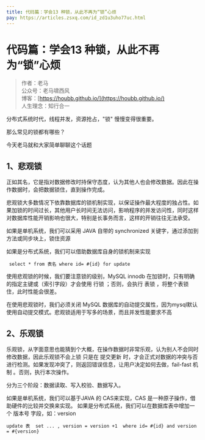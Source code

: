 ```yaml
---
title: 代码篇：学会13 种锁，从此不再为“锁”心烦
pay: https://articles.zsxq.com/id_zd1u3uho77uc.html
---
```


#  代码篇：学会13 种锁，从此不再为“锁”心烦

> 作者：老马
> <br/>公众号：老马啸西风
> <br/> 博客：[https://houbb.github.io/](https://houbb.github.io/)
> <br/> 人生理念：知行合一

分布式系统时代，线程并发，资源抢占，"锁" 慢慢变得很重要。

那么常见的锁都有哪些？

今天老马就和大家简单聊聊这个话题

## 1、悲观锁

正如其名，它是指对数据修改时持保守态度，认为其他人也会修改数据。因此在操作数据时，会把数据锁住，直到操作完成。

悲观锁大多数情况下依靠数据库的锁机制实现，以保证操作最大程度的独占性。如果加锁的时间过长，其他用户长时间无法访问，影响程序的并发访问性，同时这样对数据库性能开销影响也很大，特别是长事务而言，这样的开销往往无法承受。

如果是单机系统，我们可以采用 JAVA 自带的 synchronized 关键字，通过添加到方法或同步块上，锁住资源

如果是分布式系统，我们可以借助数据库自身的锁机制来实现

```
 select * from 表名 where id= #{id} for update 
```

使用悲观锁的时候，我们要注意锁的级别，MySQL innodb 在加锁时，只有明确的指定主键或（索引字段）才会使用 行锁 ；否则，会执行 表锁 ，将整个表锁住，此时性能会很差。

在使用悲观锁时，我们必须关闭 MySQL 数据库的自动提交属性，因为mysql默认使用自动提交模式。悲观锁适用于写多的场景，而且并发性能要求不高

## 2、乐观锁

乐观锁，从字面意思也能猜到个大概，在操作数据时非常乐观，认为别人不会同时修改数据，因此乐观锁不会上锁
只是在 提交更新 时，才会正式对数据的冲突与否进行检测。如果发现冲突了，则返回错误信息，让用户决定如何去做，fail-fast 机制 。否则，执行本次操作。

分为三个阶段：数据读取、写入校验、数据写入。

如果是单机系统，我们可以基于JAVA 的 CAS来实现，CAS 是一种原子操作，借助硬件的比较并交换来实现。
如果是分布式系统，我们可以在数据库表中增加一个 版本号 字段，如：version

```
update 表  set ... , version = version +1  where id= #{id} and version = #{version}  
```